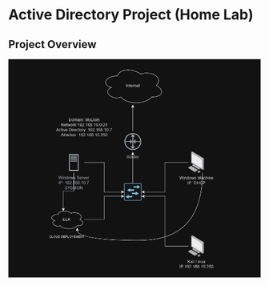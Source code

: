 # Active Directory Project (Home Lab)

## Project Overview
![alt text](https://github.com/Wafeeq-Fareed/My_Portfolio/blob/main/Project_Overview.png)
